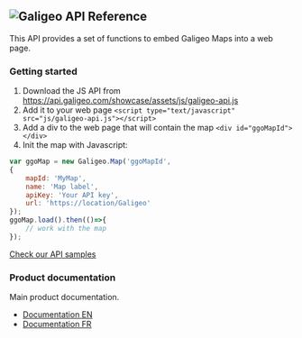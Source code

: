 
## ![Galigeo](https://showroom.galigeo.com/Galigeo/viewer/ui/img/logogaligeo.png) API Reference


This API provides a set of functions to embed Galigeo Maps into a web page.

### Getting started

1. Download the JS API from https://api.galigeo.com/showcase/assets/js/galigeo-api.js
2. Add it to your web page `<script type="text/javascript" src="js/galigeo-api.js"></script>`
3. Add a div to the web page that will contain the map  `<div id="ggoMapId"></div>`
4. Init the map with Javascript: 

```javascript
var ggoMap = new Galigeo.Map('ggoMapId',
{
    mapId: 'MyMap',
    name: 'Map label',
    apiKey: 'Your API key',
    url: 'https://location/Galigeo'
});
ggoMap.load().then(()=>{
    // work with the map
});
```

[Check our API samples](https://api.galigeo.com/showcase)

### Product documentation

Main product documentation.

* [Documentation EN](https://doc.galigeo.com/latest/GGO/USER_GUIDE/en)
* [Documentation FR](https://doc.galigeo.com/latest/GGO/USER_GUIDE/fr)

